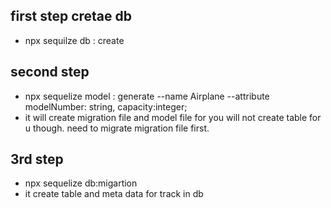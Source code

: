 ## first step cretae db
 - npx sequilze db : create

## second step
 - npx sequelize model : generate --name Airplane --attribute modelNumber: string, capacity:integer; 
  - it will create migration file and model file for you will not create table for u though. need to migrate migration file first.

 ## 3rd step
 - npx sequelize db:migartion
 - it create table and meta data for track in db   